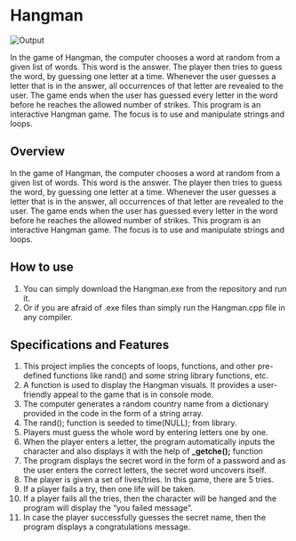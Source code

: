 # Hangman
![Output](readme_assets/output.png)

In the game of Hangman, the computer chooses a word at random from a given list of words. This word is the answer. The player then tries to guess the word, by guessing one letter at a time. Whenever the user guesses a letter that is in the answer, all occurrences of that letter are revealed to the user. The game ends when the user has guessed every letter in the word before he reaches the allowed number of strikes. This program is an interactive Hangman game. The focus is to use and manipulate strings and loops.

## Overview

In the game of Hangman, the computer chooses a word at random from a given list of words. This word is the
answer. The player then tries to guess the word, by guessing one letter at a time. Whenever the user guesses a
letter that is in the answer, all occurrences of that letter are revealed to the user. The game ends when the user
has guessed every letter in the word before he reaches the allowed number of strikes. This program is an
interactive Hangman game. The focus is to use and manipulate strings and loops.

## How to use

1. You can simply download the Hangman.exe from the repository and run it.
2. Or if you are afraid of .exe files than simply run the Hangman.cpp file in any compiler.

## Specifications and Features

1. This project implies the concepts of loops, functions, and other pre-defined functions like rand() and some
    string library functions, etc.
2. A function is used to display the Hangman visuals. It provides a user-friendly appeal to the game that is in
    console mode.
3. The computer generates a random country name from a dictionary provided in the code in the form of a
    string array.
4. The rand(); function is seeded to time(NULL); from <ctime> library.
5. Players must guess the whole word by entering letters one by one.
6. When the player enters a letter, the program automatically inputs the character and also displays it with
    the help of **_getche();** function
7. The program displays the secret word in the form of a password and as the user enters the correct letters,
    the secret word uncovers itself.
8. The player is given a set of lives/tries. In this game, there are 5 tries.
9. If a player fails a try, then one life will be taken.
10. If a player fails all the tries, then the character will be hanged and the program will display the “you failed
    message”.
11. In case the player successfully guesses the secret name, then the program displays a congratulations
    message.
